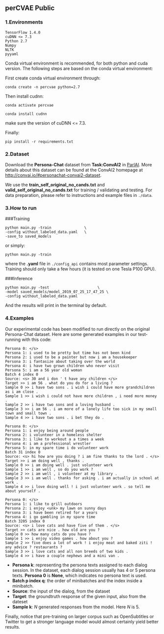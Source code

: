 ## perCVAE Public

### 1.Environments
```
TensorFlow 1.4.0
cuDNN <= 7.3
Python 2.7
Numpy
NLTK
pyyaml
```
Conda virtual environment is recommended, for both python and cuda version. The following steps are based on the conda virtual environment:

First create conda virtual environment through:

```
conda create -n percvae python=2.7
```

Then install cudnn:

```
conda activate percvae

conda install cudnn
```

make sure the version of cuDNN <= 7.3.

Finally:

```
pip install -r requirements.txt
```

### 2.Dataset
Download the **Persona-Chat** dataset from **Task:ConvAI2** in [ParlAI](https://github.com/facebookresearch/ParlAI/tree/master/parlai/tasks/convai2).
More details about this dataset can be found at the ConvAI2 homepage at <http://convai.io/#personachat-convai2-dataset>.

We use the **train\_self_original\_no\_cands.txt**
and
**valid\_self\_original\_no\_cands.txt**
for training / validating and testing. For data preparation, please refer to instructions and example files in `./data`. 

### 3.How to run
###Training

```
python main.py -train 		        \
-config without_labeled_data.yaml 	\
-save_to saved_models
```
or simply:

```
python main.py -train
```

where the **.yaml** file in `./config_api` contains most parameter settings.
Training should only take a few hours (it is tested on one Tesla P100 GPU).

###Inference

```
python main.py -test     	              \
-model saved_models/model_2019_07_25_17_47_25 \
-config without_labeled_data.yaml
```

And the results will print in the terminal by default.

### 4.Examples
Our experimental code has been modified to run directly on the original Persona-Chat dataset. Here are some generated examples in our test-running with this code:

```
Persona 0: </s>
Persona 1: i used to be pretty but time has not been kind
Persona 2: i used to be a painter but now i am a housekeeper
Persona 3: i fantasize about taking over the world
Persona 4: i have two grown children who never visit
Persona 5: i am a 56 year old woman
Batch 4 index 0
Source: <s> 30 and i don ' t have any children </s>
Target >> i am 56 . what do you do for a living ?
Sample 0 >> i have two sons . i wish i could have more grandchildren as i am close .
Sample 1 >> i wish i could not have more children , i need more money .
Sample 2 >> i have two sons and a loving husband .
Sample 3 >> i am 56 . i am more of a lonely life too sick in my small town and small town .
Sample 4 >> i have two sons . i bet they do .
```

```
Persona 0: </s>
Persona 1: i enjoy being around people
Persona 2: i volunteer in a homeless shelter
Persona 3: i like to workout a a times a week
Persona 4: i am a professional wrestler
Persona 5: in my spare time i do volunteer work
Batch 31 index 0
Source: <s> hi how are you doing ? i am fine thanks to the lord . </s>
Target >> i am doing well , thanks .
Sample 0 >> i am doing well . just volunteer work
Sample 1 >> i am well , so do you work ?
Sample 2 >> i am well , i volunteer at my library .
Sample 3 >> i am well . thanks for asking . i am actually in school at work .
Sample 4 >> i love doing well ! i just volunteer work . so tell me about yourself .
```

```
Persona 0: </s>
Persona 1: i like to grill outdoors
Persona 2: i enjoy <unk> my lawn on sunny days
Persona 3: i have been retired for a years
Persona 4: i go gambling in my spare time
Batch 3205 index 0
Source: <s> i love cats and have five of them . </s>
Target >> cats are nice . how old are you ?
Sample 0 >> how many cats do you have ?
Sample 1 >> i enjoy video games . how about you ?
Sample 2 >> five does a lot of work ! i enjoy meat and baked ziti ! any advice ? restaurants ?
Sample 3 >> i love cats and all non breeds of two kids .
Sample 4 >> i have a couple nephews and a mini van .
```

* **Persona k**:  representing the persona texts assigned to each dialog session. In the dataset, each dialog session usually has 4 or 5 persona texts. **Persona 0** is **None**, which indicates no persona text is used.
* **Batch p index q**:  the order of minibatches and the index inside a minibatch.
* **Source**:  the input of the dialog, from the dataset
* **Target**:  the groundtruth response of the given input, also from the dateset
* **Sample k**:  *N* generated responses from the model. Here *N* is 5.

Finally, notice that pre-training on larger corpus such as OpenSubtitles or Twitter to get a stronger language model would almost certainly yield better results.
